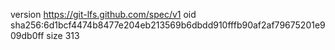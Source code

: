 version https://git-lfs.github.com/spec/v1
oid sha256:6d1bcf4474b8477e204eb213569b6dbdd910fffb90af2af79675201e909db0ff
size 313
